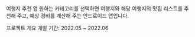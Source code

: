 여행지 추천 앱
원하는 카테고리를 선택하면 여행지와 해당 여행지의 맛집 리스트를 추천해 주고, 예상 경비를 계산해 주는 안드로이드 앱입니다.

프로젝트 개요
개발 기간: 2022.05 ~ 2022.06

